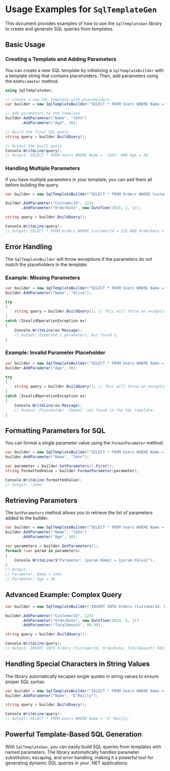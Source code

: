 # Usage Examples for `SqlTemplateGen`

This document provides examples of how to use the `SqlTemplateGen` library to create and generate SQL queries from templates.

## Basic Usage

### Creating a Template and Adding Parameters

You can create a new SQL template by initializing a `SqlTemplateBuilder` with a template string that contains placeholders. Then, add parameters using the `AddParameter` method.

```csharp
using SqlTemplateGen;

// Create a new SQL template with placeholders
var builder = new SqlTemplateBuilder("SELECT * FROM Users WHERE Name = {Name} AND Age = {Age}");

// Add parameters to the template
builder.AddParameter("Name", "John")
       .AddParameter("Age", 30);

// Build the final SQL query
string query = builder.BuildQuery();

// Output the built query
Console.WriteLine(query);
// Output: SELECT * FROM Users WHERE Name = 'John' AND Age = 30
```

### Handling Multiple Parameters

If you have multiple parameters in your template, you can add them all before building the query.

```csharp
var builder = new SqlTemplateBuilder("SELECT * FROM Orders WHERE CustomerId = {CustomerId} AND OrderDate > {OrderDate}");

builder.AddParameter("CustomerId", 123)
       .AddParameter("OrderDate", new DateTime(2023, 1, 1));

string query = builder.BuildQuery();

Console.WriteLine(query);
// Output: SELECT * FROM Orders WHERE CustomerId = 123 AND OrderDate > '2023-01-01'
```

## Error Handling

The `SqlTemplateBuilder` will throw exceptions if the parameters do not match the placeholders in the template.

### Example: Missing Parameters

```csharp
var builder = new SqlTemplateBuilder("SELECT * FROM Users WHERE Name = {Name} AND Age = {Age}");
builder.AddParameter("Name", "Alice");

try
{
    string query = builder.BuildQuery(); // This will throw an exception
}
catch (InvalidOperationException ex)
{
    Console.WriteLine(ex.Message);
    // Output: Expected 2 parameters, but found 1.
}
```

### Example: Invalid Parameter Placeholder

```csharp
var builder = new SqlTemplateBuilder("SELECT * FROM Users WHERE Name = {Name}");
builder.AddParameter("Age", 30);

try
{
    string query = builder.BuildQuery(); // This will throw an exception
}
catch (InvalidOperationException ex)
{
    Console.WriteLine(ex.Message);
    // Output: Placeholder '{Name}' not found in the SQL template.
}
```

## Formatting Parameters for SQL

You can format a single parameter value using the `FormatParameter` method.

```csharp
var builder = new SqlTemplateBuilder("SELECT * FROM Users WHERE Name = {Name}");
builder.AddParameter("Name", "John");

var parameter = builder.GetParameters().First();
string formattedValue = builder.FormatParameter(parameter);

Console.WriteLine(formattedValue);
// Output: 'John'
```

## Retrieving Parameters

The `GetParameters` method allows you to retrieve the list of parameters added to the builder.

```csharp
var builder = new SqlTemplateBuilder("SELECT * FROM Users WHERE Name = {Name} AND Age = {Age}");
builder.AddParameter("Name", "John")
       .AddParameter("Age", 30);

var parameters = builder.GetParameters();
foreach (var param in parameters)
{
    Console.WriteLine($"Parameter: {param.Name} = {param.Value}");
}
// Output:
// Parameter: Name = John
// Parameter: Age = 30
```

## Advanced Example: Complex Query

```csharp
var builder = new SqlTemplateBuilder("INSERT INTO Orders (CustomerId, OrderDate, TotalAmount) VALUES ({CustomerId}, {OrderDate}, {TotalAmount})");

builder.AddParameter("CustomerId", 123)
       .AddParameter("OrderDate", new DateTime(2023, 5, 1))
       .AddParameter("TotalAmount", 99.99);

string query = builder.BuildQuery();

Console.WriteLine(query);
// Output: INSERT INTO Orders (CustomerId, OrderDate, TotalAmount) VALUES (123, '2023-05-01', 99.99)
```

## Handling Special Characters in String Values

The library automatically escapes single quotes in string values to ensure proper SQL syntax.

```csharp
var builder = new SqlTemplateBuilder("SELECT * FROM Users WHERE Name = {Name}");
builder.AddParameter("Name", "O'Reilly");

string query = builder.BuildQuery();

Console.WriteLine(query);
// Output: SELECT * FROM Users WHERE Name = 'O''Reilly'
```

## Powerful Template-Based SQL Generation

With `SqlTemplateGen`, you can easily build SQL queries from templates with named parameters. The library automatically handles parameter substitution, escaping, and error handling, making it a powerful tool for generating dynamic SQL queries in your .NET applications.